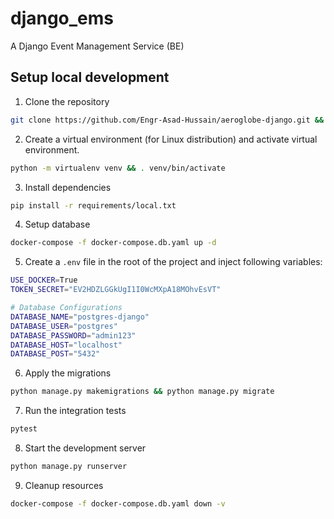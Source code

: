 # django_ems
A Django Event Management Service (BE)


## Setup local development
1. Clone the repository
```sh
git clone https://github.com/Engr-Asad-Hussain/aeroglobe-django.git && cd aeroglobe-django
```

2. Create a virtual environment (for Linux distribution) and activate virtual environment.
```sh
python -m virtualenv venv && . venv/bin/activate
```

3. Install dependencies
```sh
pip install -r requirements/local.txt
```

4. Setup database
```sh
docker-compose -f docker-compose.db.yaml up -d
```

5. Create a `.env` file in the root of the project and inject following variables:
```sh
USE_DOCKER=True
TOKEN_SECRET="EV2HDZLGGkUgI1I0WcMXpA18MOhvEsVT"

# Database Configurations
DATABASE_NAME="postgres-django"
DATABASE_USER="postgres"
DATABASE_PASSWORD="admin123"
DATABASE_HOST="localhost"
DATABASE_POST="5432"
```

6. Apply the migrations
```sh
python manage.py makemigrations && python manage.py migrate
```

7. Run the integration tests
```sh
pytest
```

8. Start the development server
```sh
python manage.py runserver
```

9. Cleanup resources
```sh
docker-compose -f docker-compose.db.yaml down -v
```

